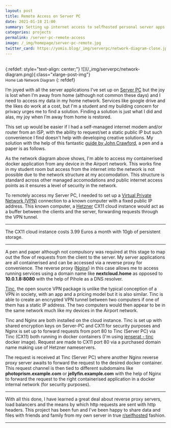 ```yaml
---
layout: post
title: Remote Access on Server PC
date: 2021-01-18 21:00
summary: Setting up internet access to selfhosted personal server apps with Tinc VPN and Nginx
categories: projects
permalink: /server-pc-remote-access
image: /_img/homepage/server-pc-remote.jpg
twitter_card: https://yomis.blog/_img/serverpc/network-diagram-close.jpg
---
```


<br>
{:refdef: style="text-align: center;"}
![](/_img/serverpc/network-diagram.png){:class="xlarge-post-img"}
<br><small>Home Lab Network Diagram</small>
{: refdef}

I’m joyed with all the server applications I’ve set up on [Server PC](/server-pc) but the joy is lost when I’m away from home (although not common these days) and I need to access my data in my home network. Services like google drive and the likes do work at a cost, but I'm a student and my building concern for privacy urges me to find a solution. Finding a solution is just what I did and alas, my joy when I’m away from home is restored.

This set up would be easier if I had a self-managed internet modem and/or router from an ISP, with the ability to request/set a static public IP but such convenience I find doesn't help with developing creative solutions. My solution with the help of this fantastic [guide by John Crawford](https://jordancrawford.kiwi/setting-up-tinc/), a pen and a paper is as follows.

As the network diagram above shows, I'm able to access my containerised docker application from any device in the Airport network. This works fine in my student room but access from the internet into the network is not possible due to the network structure at my accomodation. This structure is standard across other managed accomodations and public internet access points as it ensures a level of security in the network.

To remotely access my Server PC, I needed to set up a [Virtual Private Network (VPN)](https://en.wikipedia.org/wiki/Virtual_private_network) connection to a known computer with a fixed public IP address. This known computer, a [Hetzner](https://www.hetzner.com) CX11 cloud instance would act as a buffer between the clients and the server, forwarding requests through the VPN tunnel. 

* * *
The CX11 cloud instance costs 3.99 Euros a month with 10gb of persistent storage.
* * *

A pen and paper although not compulsory was required at this stage to map out the flow of requests from the client to the server. My server applications are all containerised and can be accessed via a reverse proxy for convenience. The reverse proxy ([Nginx](https://www.nginx.com)) in this case allows me to access running services using a domain name like **nextcloud.home** as opposed to **10.0.1.8:8080** with the help of Pihole as a DNS resolver.

[Tinc](https://www.tinc-vpn.org), the open source VPN package is unlike the typical conception of a VPN in society, with an app and a pricing model but it is also similar. Tinc is able to create an encrypted VPN tunnel between two computers if one of them has a static IP address. The two computers would then appear to be in the same network much like my devices in the Airport network.

Tinc and Nginx are both installed on the cloud instance. Tinc is set up with shared encryption keys on Server-PC and CX11 for security purposes and Nginx is set up to forward requests from port 80 to Tinc (Server PC) via Tinc (CX11) both running in docker containers (I'm using [jenserat - tinc](https://hub.docker.com/r/jenserat/tinc) docker image). Request are made to CX11 port 80 via a purchased domain name making use of Hetzner nameservers.

The request is received at Tinc (Server PC) where another Nginx reverse proxy server awaits to forward the request to the desired docker container. This request channel is then tied to different subdomains like **photoprism.example.com** or **jellyfin.example.com** with the help of Nginx to forward the request to the right containerised application in a docker internal network (for security purposes).

* * *

With all this done, I have learned a great deal about reverse proxy servers, load balancers and the means by which http requests are sent with http headers. This project has been fun and I've been happy to share data and files with friends and family from my own server in true [r/selfhosted](https://www.reddit.com/r/selfhosted/) fashion.

* * *
